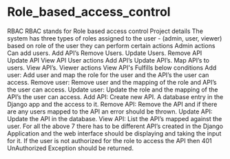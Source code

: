 # Role_based_access_control
RBAC
RBAC stands for Role based access control
Project details
The system has three types of roles assigned to the user - (admin, user, viewer)
based on role of the user they can perform certain actions
Admin actions
Can add users.
Add API’s
Remove Users.
Update Users.
Remove API
Update API
View API
User actions
Add API’s
Update API’s.
Map API’s to users.
View API’s.
Viewer actions
View API's
Fulfills below conditions
Add user: Add user and map the role for the user and the API’s the user can access.
Remove user: Remove user and the mapping of the role and API’s the user can access.
Update user: Update the role and the mapping of the API’s the user can access.
Add API: Create new API. A database entry in the Django app and the access to it.
Remove API: Remove the API and if there are any users mapped to the API an error should be thrown.
Update API: Update the API in the database.
View API: List the API’s mapped against the user.
For all the above 7 there has to be different API’s created in the Django Application and the web interface should be displaying and taking the input for it.
If the user is not authorized for the role to access the API then 401 UnAuthorized Exception should be returned.
